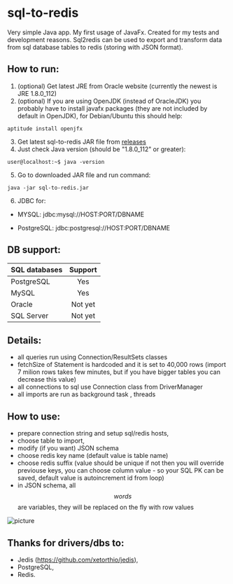 # sql-to-redis #


Very simple Java app. My first usage of JavaFx. Created for my tests and development reasons. Sql2redis can be used to export and transform data from sql database tables to redis (storing with JSON format).

How to run:
-----------

1. (optional) Get latest JRE from Oracle website (currently the newest is JRE 1.8.0_112)
2. (optional) If you are using OpenJDK (instead of OracleJDK) you probably have to install javafx packages (they are not included by default in OpenJDK), for Debian/Ubuntu this should help:
```
aptitude install openjfx
```  
3. Get latest sql-to-redis JAR file from [releases](https://github.com/mojeprojekty/sql-to-redis/releases)
4. Just check Java version (should be "1.8.0_112" or greater):
```
user@localhost:~$ java -version 
```
5. Go to downloaded JAR file and run command:
```
java -jar sql-to-redis.jar
```
6. JDBC for:

* MYSQL:       jdbc:mysql://HOST:PORT/DBNAME
  
* PostgreSQL:  jdbc:postgresql://HOST:PORT/DBNAME

DB support:
-----------
| SQL databases | Support |
| ------------- |:-------:|
| PostgreSQL    | Yes     |
| MySQL         | Yes     |
| Oracle        | Not yet |
| SQL Server    | Not yet |

Details:
-----------
* all queries run using Connection/ResultSets classes
* fetchSize of Statement is hardcoded and it is set to 40,000 rows (import 7 milion rows takes few minutes, but if you have bigger tables you can decrease this value)
* all connections to sql use Connection class from DriverManager
* all imports are run as background task , threads


How to use:
-----------
* prepare connection string and setup sql/redis hosts,
* choose table to import,
* modify (if you want) JSON schema
* choose redis key name (default value is table name)
* choose redis suffix (value should be unique if not then you will override previouse keys, you can choose column value - so your SQL PK can be saved, default value is autoincrement id from loop)
* in JSON schema, all $$words$$ are variables, they will be replaced on the fly with row values

![picture](src/sql2redis/sql2redis_img.jpg)

Thanks for drivers/dbs to:
-----------
* Jedis (https://github.com/xetorthio/jedis),
* PostgreSQL,
* Redis.
